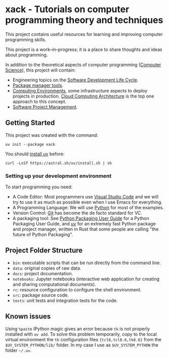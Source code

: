 # xack - Tutorials on computer programming theory and techniques

This project contains useful resources for learning and improving computer
programming skills.

This project is a work–in–progress; it is a place to share thoughts and ideas
about programming.

In addition to the theoretical aspects of computer programming ([Computer
Science][cs]), this project will contain:

- Engineering topics on the [Software Development Life Cycle][sdlc].
- [Package manager tools][pm].
- [Computing Environments][ce], some infrastructure aspects to deploy projects
  in production.  [Cloud Computing Architecture][cloud] is the top one
  approach to this concept.
- [Software Project Management][spm].

[cs]: https://en.wikipedia.org/wiki/Computer_science
[sdlc]: https://geeksforgeeks.org/software-development-life-cycle-sdlc
[pm]: https://en.wikipedia.org/wiki/Package_manager
[ce]: https://geeksforgeeks.org/computing-environments
[cloud]: https://geeksforgeeks.org/architecture-of-cloud-computing
[spm]: https://wrike.com/project-management-guide/faq/what-is-software-project-management

## Getting Started

This project was created with the command:

```
uv init --package xack
```

You should [install uv][uv] before:

```
curl -LsSf https://astral.sh/uv/install.sh | sh
```

[uv]: https://docs.astral.sh/uv/getting-started/installation/

### Setting up your development environment

To start programming you need:

- A Code Editor: Most programmers use [Visual Studio Code][code] and we will
  try to use it as much as possible even when I use Emacs for everything.
- A Programming Language: We will use [Python] for most of the examples.
- Version Control: [Git] has become the de facto standard for VC.
- A packaging tool: See [Python Packaging User Guide][pp] for a Python
  Packaging User Guide, and [uv] for an extremely fast Python package and
  project manager, written in Rust that some people are calling "the future of
  Python Packaging".

[code]: https://code.visualstudio.com
[python]: https://www.python.org
[git]: https://git-scm.com
[pp]: https://packaging.python.org
[uv]: https://docs.astral.sh/uv

## Project Folder Structure

- `bin`: executable scripts that can be run directly from the command line.
- `data`: original copies of raw data.
- `docs`: project documentation.
- `notebooks`: Jupyter notebooks (interactive web application for creating and
  sharing computational documents).
- `rc`: resource configuration to configure the shell environment.
- `src`: package source code.
- `tests`: unit tests and integration tests for the code.

## Known issues

Using `%paste` IPython magic gives an error because `tk` is not properly
installed with `uv add`.  To solve this problem temporarily, copy to the local
virtual environment the `tk` configuration files `{tcl8,tcl8.6,tk8.6}` from
the `$UV_SYSTEM_PYTHON/lib/` folder.  In my case I use as `$UV_SYSTEM_PYTHON`
the folder `~/.uv`.
